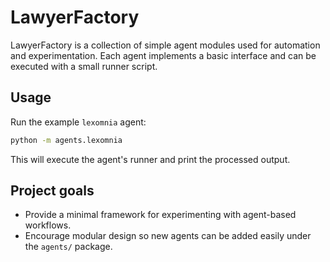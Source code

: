# LawyerFactory

LawyerFactory is a collection of simple agent modules used for automation and experimentation. Each agent implements a basic interface and can be executed with a small runner script.

## Usage

Run the example `lexomnia` agent:

```bash
python -m agents.lexomnia
```

This will execute the agent's runner and print the processed output.

## Project goals

* Provide a minimal framework for experimenting with agent-based workflows.
* Encourage modular design so new agents can be added easily under the `agents/` package.
